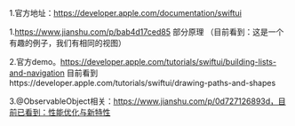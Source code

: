 1.官方地址：https://developer.apple.com/documentation/swiftui

1.https://www.jianshu.com/p/bab4d17ced85   部分原理
（目前看到：这是一个有趣的例子，我们有相同的视图）


2.官方demo。https://developer.apple.com/tutorials/swiftui/building-lists-and-navigation 目前看到https://developer.apple.com/tutorials/swiftui/drawing-paths-and-shapes

3.@ObservableObject相关：https://www.jianshu.com/p/0d727126893d，目前已看到：性能优化与新特性
